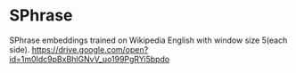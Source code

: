 # SPhrase
SPhrase embeddings trained on Wikipedia English with window size 5(each side).
https://drive.google.com/open?id=1m0Idc9pBxBhlGNvV_uo199PgRYi5bpdo


